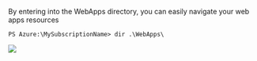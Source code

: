 By entering into the WebApps directory, you can easily navigate your web apps resources

```
PS Azure:\MySubscriptionName> dir .\WebApps\
```

![](https://github.com/fenago/katacoda-scenarios/raw/master/azure-functions/azure-cloud-shell-powershell/steps/9/1.png)
